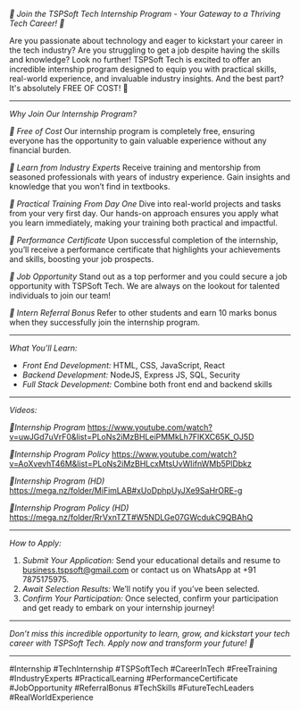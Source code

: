 *🚀 Join the TSPSoft Tech Internship Program - Your Gateway to a Thriving Tech Career! 🚀*

Are you passionate about technology and eager to kickstart your career in the tech industry? Are you struggling to get a job despite having the skills and knowledge? Look no further! TSPSoft Tech is excited to offer an incredible internship program designed to equip you with practical skills, real-world experience, and invaluable industry insights. And the best part? It's absolutely FREE OF COST! 🌟

---

*Why Join Our Internship Program?*

*🔹 Free of Cost*
Our internship program is completely free, ensuring everyone has the opportunity to gain valuable experience without any financial burden.

*🔹 Learn from Industry Experts*
Receive training and mentorship from seasoned professionals with years of industry experience. Gain insights and knowledge that you won’t find in textbooks.

*🔹 Practical Training From Day One*
Dive into real-world projects and tasks from your very first day. Our hands-on approach ensures you apply what you learn immediately, making your training both practical and impactful.

*🔹 Performance Certificate*
Upon successful completion of the internship, you’ll receive a performance certificate that highlights your achievements and skills, boosting your job prospects.

*🔹 Job Opportunity*
Stand out as a top performer and you could secure a job opportunity with TSPSoft Tech. We are always on the lookout for talented individuals to join our team!

*🔹 Intern Referral Bonus*
Refer to other students and earn 10 marks bonus when they successfully join the internship program.

---

*What You'll Learn:*

- *Front End Development:* HTML, CSS, JavaScript, React
- *Backend Development:* NodeJS, Express JS, SQL, Security
- *Full Stack Development:* Combine both front end and backend skills

---

*Videos:*

*🔹Internship Program* https://www.youtube.com/watch?v=uwJGd7uVrF0&list=PLoNs2iMzBHLeiPMMkLh7FlKXC65K_OJ5D

*🔹Internship Program Policy* https://www.youtube.com/watch?v=AoXvevhT46M&list=PLoNs2iMzBHLcxMtsUvWIifnWMb5PlDbkz

*🔹Internship Program (HD)* https://mega.nz/folder/MiFimLAB#xUoDphpUyJXe9SaHrORE-g

*🔹Internship Program Policy (HD)* https://mega.nz/folder/RrVxnTZT#W5NDLGe07GWcdukC9QBAhQ

---

*How to Apply:*

1. *Submit Your Application:* Send your educational details and resume to business.tspsoft@gmail.com or contact us on WhatsApp at +91 7875175975.
2. *Await Selection Results:* We’ll notify you if you’ve been selected.
3. *Confirm Your Participation:* Once selected, confirm your participation and get ready to embark on your internship journey!

---

*Don’t miss this incredible opportunity to learn, grow, and kickstart your tech career with TSPSoft Tech. Apply now and transform your future! 🚀*

---

#Internship #TechInternship #TSPSoftTech #CareerInTech #FreeTraining #IndustryExperts #PracticalLearning #PerformanceCertificate #JobOpportunity #ReferralBonus #TechSkills #FutureTechLeaders #RealWorldExperience